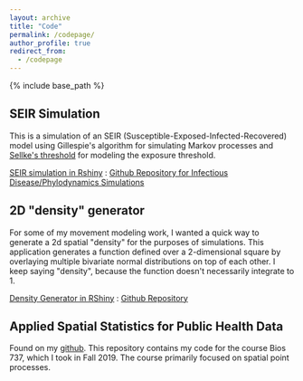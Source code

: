 ```yaml
---
layout: archive
title: "Code"
permalink: /codepage/
author_profile: true
redirect_from:
  - /codepage
---
```


{% include base_path %}

SEIR Simulation
------
This is a simulation of an SEIR (Susceptible-Exposed-Infected-Recovered) model using Gillespie's algorithm for simulating Markov processes and [Sellke's threshold](https://www.jstor.org/stable/3213811?seq=1#metadata_info_tab_contents) for modeling the exposure threshold.

[SEIR simulation in Rshiny](https://hbwaddel.shinyapps.io/seir_sellke_threshold/) : 
[Github Repository for Infectious Disease/Phylodynamics Simulations](https://github.com/hbwddl/Phylodynamics_Simulations)

2D "density" generator
------
For some of my movement modeling work, I wanted a quick way to generate a 2d spatial "density" for the purposes of simulations. This application generates a function defined over a 2-dimensional square by overlaying multiple bivariate normal distributions on top of each other. I keep saying "density", because the function doesn't necessarily integrate to 1. 

[Density Generator in RShiny](https://hbwaddel.shinyapps.io/GenerateDensity/) : 
[Github Repository](https://github.com/hbwddl/spatial-density-generator/)

Applied Spatial Statistics for Public Health Data
------
Found on my [github](https://github.com/hbwddl/Bios-737-Applied-Spatial-2019). This repository contains my code for the course Bios 737, which I took in Fall 2019. The course primarily focused on spatial point processes.
